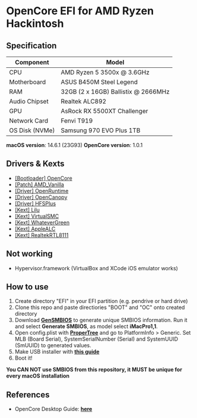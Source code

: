 # OpenCore EFI for AMD Ryzen Hackintosh

## Specification

| **Component**  | **Model**                           |
| -------------- | ----------------------------------- |
| CPU            | AMD Ryzen 5 3500x @ 3.6GHz          |
| Motherboard    | ASUS B450M Steel Legend             |
| RAM            | 32GB (2 x 16GB) Ballistix @ 2666MHz |
| Audio Chipset  | Realtek ALC892                      |
| GPU            | AsRock RX 5500XT Challenger         |
| Network Card   | Fenvi T919                          |
| OS Disk (NVMe) | Samsung 970 EVO Plus 1TB            |

**macOS version**: 14.6.1 (23G93)
**OpenCore version**: 1.0.1

## Drivers & Kexts

- [[Bootloader] OpenCore](https://github.com/acidanthera/OpenCorePkg)
- [[Patch] AMD_Vanilla](https://github.com/AMD-OSX/AMD_Vanilla)
- [[Driver] OpenRuntime](https://github.com/acidanthera/OpenCorePkg)
- [[Driver] OpenCanopy](https://github.com/acidanthera/OpenCorePkg)
- [[Driver] HFSPlus](https://github.com/acidanthera/OcBinaryData/blob/master/Drivers/HfsPlus.efi)
- [[Kext] Lilu](https://github.com/acidanthera/Lilu)
- [[Kext] VirtualSMC](https://github.com/acidanthera/VirtualSMC)
- [[Kext] WhateverGreen](https://github.com/acidanthera/WhateverGreen)
- [[Kext] AppleALC](https://github.com/acidanthera/AppleALC)
- [[Kext] RealtekRTL8111](https://bitbucket.org/RehabMan/os-x-realtek-network/downloads/)

## Not working

- Hypervisor.framework (VirtualBox and XCode iOS emulator works)

## How to use

1. Create directory "EFI" in your EFI partition (e.g. pendrive or hard drive)
2. Clone this repo and paste directiories "BOOT" and "OC" onto created directory
3. Download [**GenSMBIOS**](https://github.com/corpnewt/GenSMBIOS) to generate unique SMBIOS information. Run it and select **Generate SMBIOS**, as model select **iMacPro1,1**.
4. Open config.plist with [**ProperTree**](https://github.com/corpnewt/ProperTree) and go to PlatformInfo > Generic. Set MLB (Board Serial), SystemSerialNumber (Serial) and SystemUUID (SmUUID) to generated values.
5. Make USB installer with [**this guide**](https://dortania.github.io/OpenCore-Install-Guide/installer-guide/)
6. Boot it!

**You CAN NOT use SMBIOS from this repository, it MUST be unique for every macOS installation**

## References

- OpenCore Desktop Guide: [**here**](https://dortania.github.io/OpenCore-Install-Guide/)
